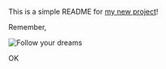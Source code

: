 This is a simple README for [my new project](https://github.com/vermiculus/magithub)!

Remember,

![Follow your dreams](http://i.giphy.com/9fn7ogiJHmYG4.gif)

OK
